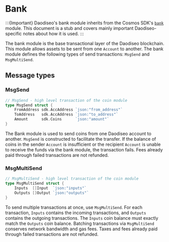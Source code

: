 # Bank

:::{Important}
Daodiseo's bank module inherits from the Cosmos SDK's [`bank`](https://docs.cosmos.network/master/modules/bank/) module. This document is a stub and covers mainly important Daodiseo-specific notes about how it is used.
:::

The bank module is the base transactional layer of the Daodiseo blockchain. This module allows assets to be sent from one `Account` to another. The bank module defines the following types of send transactions: `MsgSend` and `MsgMultiSend`.

## Message types

### MsgSend

```go
// MsgSend - high level transaction of the coin module
type MsgSend struct {
    FromAddress sdk.AccAddress `json:"from_address"`
    ToAddress   sdk.AccAddress `json:"to_address"`
    Amount      sdk.Coins      `json:"amount"`
}
```

The Bank module is used to send coins from one Daodiseo account to another. `MsgSend` is constructed to facilitate the transfer. If the balance of coins in the sender `Account` is insufficient or the recipient `Account` is unable to receive the funds via the bank module, the transaction fails. Fees already paid through failed transactions are not refunded.

### MsgMultiSend

```go
// MsgMultiSend - high level transaction of the coin module
type MsgMultiSend struct {
    Inputs  []Input  `json:"inputs"`
    Outputs []Output `json:"outputs"`
}
```

To send multiple transactions at once, use `MsgMultiSend`. For each transaction, `Inputs` contains the incoming transactions, and `Outputs` contains the outgoing transactions. The `Inputs` coin balance must exactly match the `Outputs` coin balance. Batching transactions via `MsgMultiSend` conserves network bandwidth and gas fees. Taxes and fees already paid through failed transactions are not refunded.

